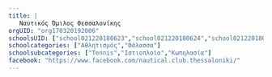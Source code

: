 ```yaml
---
title: |
   Ναυτικός Όμιλος Θεσσαλονίκης
orgUID: "org170320192006"
schoolsUID: ["school021220180623","school021220180624","school021220180622"]
schoolcategories: ["Αθλητισμός","Θάλασσα"]
schoolsubcategories: ["Tennis","Ιστιοπλοϊα","Κωπηλασία"]
facebook: "https://www.facebook.com/nautical.club.thessaloniki/"
---
```


